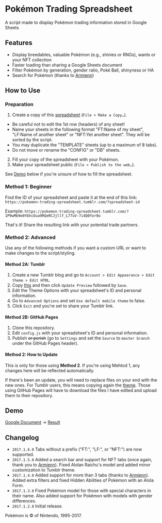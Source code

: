 # Pokémon Trading Spreadsheet

A script made to display Pokémon trading information stored in Google Sheets

## Features

* Display breedables, valuable Pokémon (e.g., shinies or RNGs), wants or your NFT collection
* Faster loading than sharing a Google Sheets document
* Filter Pokémon by generation, gender ratio, Poké Ball, shinyness or HA
* Search for Pokémon (thanks to [Armienn](https://github.com/Armienn))

## How to Use

### Preparation

1. Create a copy of this [spreadsheet](https://docs.google.com/spreadsheets/d/1djWEDpw4w0aLrurcnxkLupkzfB1Gw0_SHB8zZWY3Sts/edit?usp=sharing) (`File > Make a Copy…`).
  * Be careful not to edit the 1st row (headers) of any sheet! 
  * Name your sheets in the following format "FT:Name of my sheet", "LF:Name of another sheet" or "NFT:Yet another sheet". They will be sorted by the script.
  * You may duplicate the "TEMPLATE" sheets (up to a maximum of 8 tabs).
  * Do not move or rename the "CONFIG" or "DB" sheets.
2. Fill your copy of the spreadsheet with your Pokémon.
3. Make your spreadsheet public (`File > Publish to the web…`).

See [Demo](#demo) below if you're unsure of how to fill the spreadsheet.

### Method 1: Beginner

Find the ID of your spreadsheet and paste it at the end of this link: `https://pokemon-trading-spreadsheet.tumblr.com/?spreadsheet-id`

Example: `https://pokemon-trading-spreadsheet.tumblr.com/?1P9wMb9e0YbhcOua9RQeRCJjllf_L77uV-7i4Q0Yor0o`

That's it! Share the resulting link with your potential trade partners.

### Method 2: Advanced

Use any of the following methods if you want a custom URL or want to make changes to the script/styling.

#### Method 2A: Tumblr

1. Create a new Tumblr blog and go to `Account > Edit Appearance > Edit theme > Edit HTML`.
2. Copy [this](https://raw.githubusercontent.com/richi3f/pokemon-trading-spreadsheet/master/tumblr_theme.html) and then click `Update Preview` followed by `Save`.
3. Edit the Theme Options with your spreadsheet's ID and personal information.
4. Go to `Advanced Options` and set `Use default mobile theme` to false.
5. Click `Exit` and you're set to share your Tumblr link.

#### Method 2B: GitHub Pages

1. Clone this repository.
2. Edit `config.js` with your spreadsheet's ID and personal information.
3. Publish ~~or perish~~ (go to `Settings` and set the `Source` to `master branch` under the GitHub Pages header).

#### Method 2: How to Update

This is only for those using **Method 2**. If you're using Mehtod 1, any changes here will be reflected automatically.

If there's been an update, you will need to replace files on your end with the new ones. For Tumblr users, this means copying again the [theme](https://raw.githubusercontent.com/richi3f/pokemon-trading-spreadsheet/master/tumblr_theme.html). Those using GitHub Pages will have to download the files I have edited and upload them to their repository.

## Demo

[Google Document](https://docs.google.com/spreadsheets/d/1P9wMb9e0YbhcOua9RQeRCJjllf_L77uV-7i4Q0Yor0o/edit?usp=sharing) → [Result](https://richi3f.github.io/pokemon-trading-spreadsheet/)

## Changelog

* `2017.1.6.0` Tabs without a prefix ("FT:", "LF:", or "NFT:") are now supported.
* `2017.1.5.0` Added a search bar and support for NFT tabs (once again, thank you to [Armienn](https://github.com/Armienn)). Fixed Alolan Raichu's model and added minor customization to Tumblr theme.
* `2017.1.4.0` Added support for more than 3 tabs (thanks to [Armienn](https://github.com/Armienn)). Added extra filters and fixed Hidden Abilities of Pokémon with an Alola Form.
* `2017.1.3.0` Fixed Pokémon model for those with special characters in their name. Also added support for Pokémon with models with gender differences.
* `2017.1.2.0` Initial release.

Pokémon is &copy; of Nintendo, 1995-2017.
